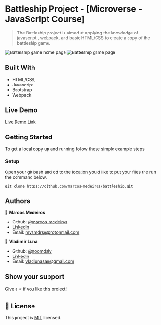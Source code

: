 # Battleship Project - [Microverse - JavaScript Course]

>  The Battleship project is aimed at applying the knowledge of javascript , webpack, and basic HTML/CSS to create a copy of the battleship game. 

![Battelship game home page](/../screenshot/home-page.png?raw=true "Battleship game home page")
![Battelship game page](/../screenshot/game-page.png?raw=true "Battleship game page")


## Built With

- HTML/CSS,
- Javascript
- Bootstrap
- Webpack

## Live Demo

[Live Demo Link](https://raw.githack.com/marcos-medeiros/battleship/game-setup/dist/index.html)


## Getting Started

To get a local copy up and running follow these simple example steps.

### Setup

Open your git bash and cd to the location you'd like to put your files the run the command below.

```console
git clone https://github.com/marcos-medeiros/battleship.git
```

## Authors

👤 **Marcos Medeiros**

- Github: [@marcos-medeiros](https://github.com/marcos-medeiros)
- [Linkedin](https://www.linkedin.com/in/marcos-medeiros-6a079a18a/)
- Email: mvsmdrs@protonmail.com

👤 **Vladimir Luna**

- Github: [@noomdalv](https://github.com/noomdalv)
- [Linkedin](https://www.linkedin.com/in/vladimir-luna-santos-14673614b/)
- Email: vladlunasan@gmail.com

## Show your support

Give a ⭐️ if you like this project!


## 📝 License

This project is [MIT](https://opensource.org/licenses/MIT) licensed.
